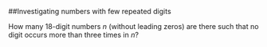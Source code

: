 ##Investigating numbers with few repeated digits

How many 18-digit numbers <var>n</var> (without leading zeros) are there such that no digit occurs more than three times in <var>n</var>?
